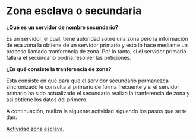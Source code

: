 # Zona esclava o secundaria

**¿Qué es un servidor de nombre secundario?**

Es un servidor, el cual, tiene autoridad sobre una zona pero la información de esa zona la obtiene de un servidor primario y esto lo hace mediante un proceso llamado tranferencia de zona. Por lo tanto, si el servidor primario fallara el secundario podría resolver las peticiones.

**¿En qué consiste la tranferencia de zona?**

Esta consiste en que para que el servidor secundario permanezca sincronizado le consulta al primario de forma frecuente y si el servidor primario ha sido actualizado el secundario realiza la tranferencia de zona y asi obtiene los datos del primero.

A continuación, realiza la siguente actividad siguendo los pasos que se te dan:

[Actividad zona esclava.](Configuracion-zona-esclava.md)

